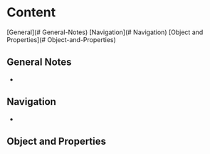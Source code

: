 # Content
[General](# General-Notes)
[Navigation](# Navigation)
[Object and Properties](# Object-and-Properties)

## General Notes
- 

## Navigation
- 

## Object and Properties
